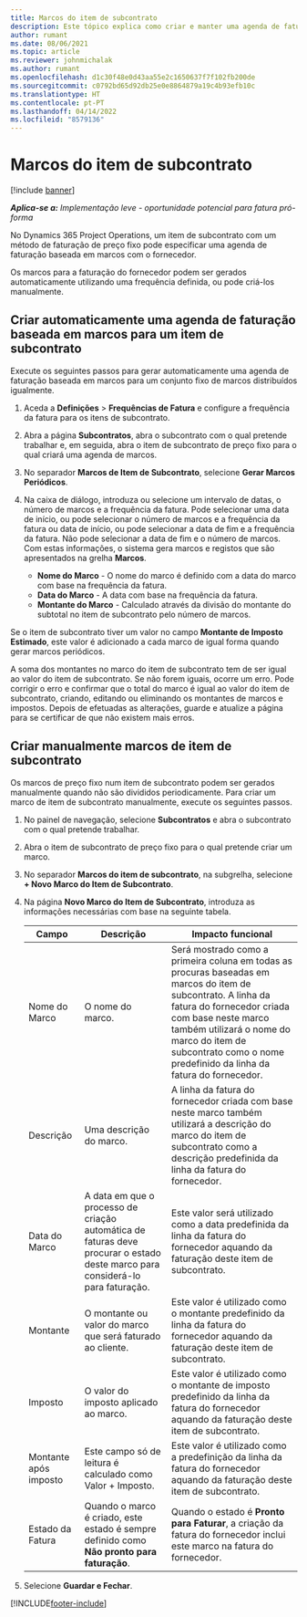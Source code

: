 ```yaml
---
title: Marcos do item de subcontrato
description: Este tópico explica como criar e manter uma agenda de faturação baseada em marcos para um subcontrato com um fornecedor.
author: rumant
ms.date: 08/06/2021
ms.topic: article
ms.reviewer: johnmichalak
ms.author: rumant
ms.openlocfilehash: d1c30f48e0d43aa55e2c1650637f7f102fb200de
ms.sourcegitcommit: c0792bd65d92db25e0e8864879a19c4b93efb10c
ms.translationtype: HT
ms.contentlocale: pt-PT
ms.lasthandoff: 04/14/2022
ms.locfileid: "8579136"
---
```

# <a name="subcontract-line-milestones"></a>Marcos do item de subcontrato

[!include [banner](../../includes/dataverse-preview.md)]

_**Aplica-se a:** Implementação leve - oportunidade potencial para fatura pró-forma_

No Dynamics 365 Project Operations, um item de subcontrato com um método de faturação de preço fixo pode especificar uma agenda de faturação baseada em marcos com o fornecedor.

Os marcos para a faturação do fornecedor podem ser gerados automaticamente utilizando uma frequência definida, ou pode criá-los manualmente.

## <a name="automatically-create-a-milestone-based-invoice-schedule-for-a-subcontract-line"></a>Criar automaticamente uma agenda de faturação baseada em marcos para um item de subcontrato

Execute os seguintes passos para gerar automaticamente uma agenda de faturação baseada em marcos para um conjunto fixo de marcos distribuídos igualmente.

1. Aceda a **Definições** > **Frequências de Fatura** e configure a frequência da fatura para os itens de subcontrato.
2. Abra a página **Subcontratos**, abra o subcontrato com o qual pretende trabalhar e, em seguida, abra o item de subcontrato de preço fixo para o qual criará uma agenda de marcos.
3. No separador **Marcos de Item de Subcontrato**, selecione **Gerar Marcos Periódicos**.
4. Na caixa de diálogo, introduza ou selecione um intervalo de datas, o número de marcos e a frequência da fatura. Pode selecionar uma data de início, ou pode selecionar o número de marcos e a frequência da fatura ou data de início, ou pode selecionar a data de fim e a frequência da fatura. Não pode selecionar a data de fim e o número de marcos.
Com estas informações, o sistema gera marcos e registos que são apresentados na grelha **Marcos**.

   - **Nome do Marco** - O nome do marco é definido com a data do marco com base na frequência da fatura.
   - **Data do Marco** - A data com base na frequência da fatura.
   - **Montante do Marco** - Calculado através da divisão do montante do subtotal no item de subcontrato pelo número de marcos.

Se o item de subcontrato tiver um valor no campo **Montante de Imposto Estimado**, este valor é adicionado a cada marco de igual forma quando gerar marcos periódicos.

A soma dos montantes no marco do item de subcontrato tem de ser igual ao valor do item de subcontrato. Se não forem iguais, ocorre um erro. Pode corrigir o erro e confirmar que o total do marco é igual ao valor do item de subcontrato, criando, editando ou eliminando os montantes de marcos e impostos. Depois de efetuadas as alterações, guarde e atualize a página para se certificar de que não existem mais erros.

## <a name="manually-create-subcontract-line-milestones"></a>Criar manualmente marcos de item de subcontrato

Os marcos de preço fixo num item de subcontrato podem ser gerados manualmente quando não são divididos periodicamente. Para criar um marco de item de subcontrato manualmente, execute os seguintes passos.

1. No painel de navegação, selecione **Subcontratos** e abra o subcontrato com o qual pretende trabalhar.
2. Abra o item de subcontrato de preço fixo para o qual pretende criar um marco.
3. No separador **Marcos do item de subcontrato**, na subgrelha, selecione **+ Novo Marco do Item de Subcontrato**.
4. Na página **Novo Marco do Item de Subcontrato**, introduza as informações necessárias com base na seguinte tabela.

    | Campo | Descrição |Impacto funcional|
    | --- | --- |----------------------|
    | Nome do Marco | O nome do marco. |Será mostrado como a primeira coluna em todas as procuras baseadas em marcos do item de subcontrato. A linha da fatura do fornecedor criada com base neste marco também utilizará o nome do marco do item de subcontrato como o nome predefinido da linha da fatura do fornecedor.|
    | Descrição | Uma descrição do marco. |A linha da fatura do fornecedor criada com base neste marco também utilizará a descrição do marco do item de subcontrato como a descrição predefinida da linha da fatura do fornecedor.|
    | Data do Marco | A data em que o processo de criação automática de faturas deve procurar o estado deste marco para considerá-lo para faturação.| Este valor será utilizado como a data predefinida da linha da fatura do fornecedor aquando da faturação deste item de subcontrato. |
    | Montante | O montante ou valor do marco que será faturado ao cliente. |Este valor é utilizado como o montante predefinido da linha da fatura do fornecedor aquando da faturação deste item de subcontrato. |
    | Imposto | O valor do imposto aplicado ao marco.| Este valor é utilizado como o montante de imposto predefinido da linha da fatura do fornecedor aquando da faturação deste item de subcontrato. |
    | Montante após imposto | Este campo só de leitura é calculado como Valor + Imposto.|Este valor é utilizado como a predefinição da linha da fatura do fornecedor aquando da faturação deste item de subcontrato. |
    | Estado da Fatura | Quando o marco é criado, este estado é sempre definido como **Não pronto para faturação**.|  Quando o estado é **Pronto para Faturar**, a criação da fatura do fornecedor inclui este marco na fatura do fornecedor. |

5. Selecione **Guardar e Fechar**.


[!INCLUDE[footer-include](../../includes/footer-banner.md)]
